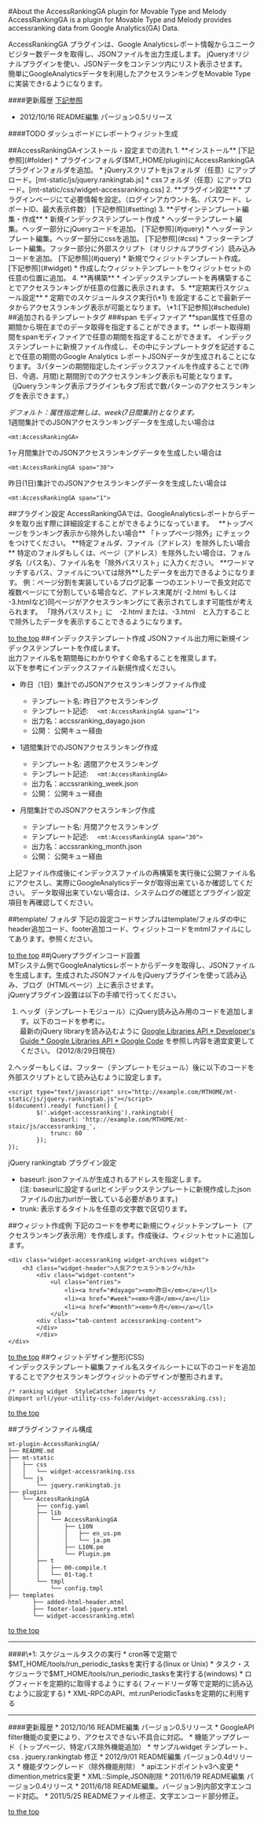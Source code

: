 #About the AccessRankingGA plugin for Movable Type and Melody
AccessRankingGA is a plugin for Movable Type and Melody provides accessranking data from Google Analytics(GA) Data.  

AccessRankingGA プラグインは、Google Analyticsレポート情報からユニークビジター数データを取得し、JSONファイルを出力生成します。 
jQueryオリジナルプラグインを使い、JSONデータをコンテンツ内にリスト表示させます。  
簡単にGoogleAnalyticsデータを利用したアクセスランキングをMovable Typeに実装できrるようになります。  

####更新履歴  [下記参照](#koushin)
 * 2012/10/16 README編集 パージョン0.5リリース  

####TODO
ダッシュボードにレポートウィジット生成   

<a name="top">
##AccessRankingGAインストール・設定までの流れ    
 1. **インストール**  [下記参照](#folder)   
	* プラグインフォルダ($MT_HOME/plugin)にAccessRankingGAプラグインフォルダを追加。  
	* jQueryスクリプトをjsフォルダ（任意）にアップロード。[mt-static/js/jquery.rankingtab.js]  
	* cssフォルダ（任意）にアップロード。[mt-static/css/widget-accessranking.css]  
 2. **プラグイン設定**    
	* プラグインページにて必要情報を設定。（ログインアカウント名、パスワード、レポートID、最大表示件数）   
	[下記参照](#setting)  
 3. **デザインテンプレート編集・作成**   
	* 新規インデックステンプレート作成 
	* ヘッダーテンプレート編集。ヘッダー部分にjQueryコードを追加。  [下記参照](#jquery)  
	* ヘッダーテンプレート編集。ヘッダー部分にcssを追加。  [下記参照](#css)  
	* フッターテンプレート編集。フッター部分に外部スクリプト（オリジナルプラグイン）読み込みコードを追加。    [下記参照](#jquery)  
	* 新規でウィジットテンプレート作成。   [下記参照](#widget)   
	* 作成したウィジットテンプレートをウィジットセットの任意の位置に追加。   
 4. **再構築**    
	* インデックステンプレートを再構築することでアクセスランキングが任意の位置に表示されます。     
 5. **定期実行スケジュール設定**    
	* 定期でのスケジュールタスク実行(\*1) を設定することで最新データからアクセスランキング表示が可能となります。  
		\*1:[下記参照](#schedule)   

<a name="templatetag">
##追加されるテンプレートタグ
     <mt:AccessRankingGA>

<a name="modifier">
###span モディファイア
**span属性で任意の期間から現在までのデータ取得を指定することができます。**   
レポート取得期間をspanモディファイアで任意の期間を指定することができます。 
インデックステンプレートに新規ファイル作成し、その中にテンプレートタグを記述することで任意の期間のGoogle Analytics レポートJSONデータが生成されることになります。    
3パターンの期間指定したインデックスファイルを作成することで(昨日、今週、月間)と期間別でのアクセスランキング表示も可能となります。（jQueryランキング表示プラグインもタブ形式で数パターンのアクセスランキングを表示できます。）  


*デフォルト：属性指定無しは、week(7日間集計)となります。*   
 1週間集計でのJSONアクセスランキングデータを生成したい場合は  

	<mt:AccessRankingGA>

 1ヶ月間集計でのJSONアクセスランキングデータを生成したい場合は  

	<mt:AccessRankingGA span="30">

 昨日(1日)集計でのJSONアクセスランキングデータを生成したい場合は  

	<mt:AccessRankingGA span="1">

<a name="setting">
##プラグイン設定    
AccessRankingGAでは、GoogleAnalyticsレポートからデータを取り出す際に詳細設定することができるようになっています。　        
**トップページをランキング表示から除外したい場合**     
「トップページ除外」にチェックをつけてください。     
**特定フォルダ、ファイル（アドレス）を除外したい場合**     
特定のフォルダもしくは、ページ（アドレス）を除外したい場合は、フォルダ名（パス名）、ファイル名を「除外パスリスト」に入力ください。     
**ワードマッチするパス、ファイルについては除外**したデータを出力できるようになります。       
例：ページ分割を実装しているブログ記事      
一つのエントリーで長文対応で複数ページにて分割している場合など、アドレス末尾が(
-2.html もしくは -3.htmlなど)同ページがアクセスランキングにて表示されてします可能性が考えられます。
「除外パスリスト」に　-2.html または、-3.html　と入力することで除外したデータを表示することできるようになります。


[to the top](#top)
<a name="template">
##インデックステンプレート作成
JSONファイル出力用に新規インデックステンプレートを作成します。  
出力ファイル名を期間毎にわかりやすく命名することを推奨します。  
以下を参考にインデックスファイル新規作成ください。  

* 昨日（1日）集計でのJSONアクセスランキングファイル作成  
	* テンプレート名: 昨日アクセスランキング
	* テンプレート記述: `	<mt:AccessRankingGA span="1">	`
	* 出力名：accssranking_dayago.json  
	* 公開： 公開キュー経由    

* 1週間集計でのJSONアクセスランキング作成  
	* テンプレート名: 週間アクセスランキング  
	* テンプレート記述: `	<mt:AccessRankingGA>	`
	* 出力名：accssranking_week.json  
	* 公開： 公開キュー経由    

* 月間集計でのJSONアクセスランキング作成  
	* テンプレート名: 月間アクセスランキング  
	* テンプレート記述: `	<mt:AccessRankingGA span="30">		`
	* 出力名：accssranking_month.json  
	* 公開： 公開キュー経由    
  
上記ファイル作成後にインデックスファイルの再構築を実行後に公開ファイル名にアクセスし、実際にGoogleAnalyticsデータが取得出来ているか確認してください。
データ取得出来ていない場合は、システムログの確認とプラグイン設定項目を再確認してください。

<a name="templatefolder">
##template/ フォルダ
下記の設定コードサンプルはtemplate/フォルダの中にheader追加コード、footer追加コード、ウィジットコードをmtmlファイルにしてあります。参照ください。

[to the top](#top)
<a name="jquery">
##jQueryプラグインコード設置  
MTシステム側でGoogleAnalyticsレポートからデータを取得し、JSONファイルを生成します。生成されたJSONファイルをjQueryプラグインを使って読み込み、ブログ（HTMLページ）上に表示させます。  
jQueryプラグイン設置は以下の手順で行ってください。    
1. ヘッダ（テンプレートモジュール）にjQuery読み込み用のコードを追加します。以下のコードを参考に。  
最新のjQuery libraryを読み込むように [Google Libraries API * Developer's Guide * Google Libraries API * Google Code](https://developers.google.com/speed/libraries/devguide?hl=ja#jquery) を参照し内容を適宜変更してください。 
(2012/8/29日現在)  

<script src="//ajax.googleapis.com/ajax/libs/jquery/1.8.0/jquery.min.js"></script>

2.ヘッダーもしくは、フッター（テンプレートモジュール）</body>後に以下のコードを外部スクリプトとして読み込むように設定します。  

    <script type="text/javascript" src="http://example.com/MTHOME/mt-static/js/jquery.rankingtab.js"></script>     
	$(document).ready( function() {
			$('.widget-accessranking').rankingtab({
				baseurl: 'http://example.com/MTHOME/mt-staic/js/accessranking_',
				trunc: 60
			});
 	});

jQuery rankingtab プラグイン設定    

 * baseurl: jsonファイルが生成されるアドレスを指定します。    
 (注: baseurlに設定するurlとインデックステンプレートに新規作成したjsonファイルの出力urlが一致している必要があります。)
 * trunk: 表示するタイトルを任意の文字数で区切ります。    

<a name="widget">
##ウィジット作成例
下記のコードを参考に新規にウィジットテンプレート（アクセスランキング表示用）を作成します。作成後は、ウィジットセットに追加します。

    <div class="widget-accessranking widget-archives widget">
    	<h3 class="widget-header">人気アクセスランキング</h3>
    		<div class="widget-content">
        		<ul class="entries">
                	<li><a href="#dayago"><em>昨日</em></a></ll>
                	<li><a href="#week"><em>今週</em></a></li>
                	<li><a href="#month"><em>今月</em></a></ll>
        		</ul>
        	<div class="tab-content accessranking-content">
        	</div>
			</div>
	</div>

[to the top](#top)
<a name="css">
##ウィジットデザイン整形(CSS)    
インデックステンプレート編集ファイル名スタイルシートに以下のコードを追加することでアクセスランキングウィジットのデザインが整形されます。　　　　　

	/* ranking widget  StyleCatcher imports */
	@import url(/your-utility-css-folder/widget-accessraking.css);    

[to the top](#top)

<a name="folder">
##プラグインファイル構成  

	mt-plugin-AccessRankingGA/
	├── README.md
	├── mt-static
	│   ├── css
	│   │   └── widget-accessranking.css
	│   └── js
	│       └── jquery.rankingtab.js
	├── plugins
	│   └── AccessRankingGA
	│       ├── config.yaml
	│       ├── lib
	│       │   └── AccessRankingGA
	│       │       ├── L10N
	│       │       │   ├── en_us.pm
	│       │       │   └── ja.pm
	│       │       ├── L10N.pm
	│       │       └── Plugin.pm
	│       ├── t
	│       │   ├── 00-compile.t
	│       │   └── 01-tag.t
	│       └── tmpl
	│           └── config.tmpl
	├── templates
		   ├── added-html-header.mtml
		   ├── footer-load-jquery.mtml
		   └── widget-accessranking.mtml


[to the top](#top)
***

<a name="schedule">
####\*1: スケジュールタスクの実行
* cron等で定期で$MT_HOME/tools/run_periodic_tasksを実行する(linux or Unix)  
* タスク・スケジューラで$MT_HOME/tools/run_periodic_tasksを実行する(windows)  
* ログフィードを定期的に取得するようにする(	フィードリーダ等で定期的に読み込むように設定する)  
* XML-RPCのAPI、mt.runPeriodicTasksを定期的に利用する  

***
<a name="koushin">
####更新履歴
 * 2012/10/16 README編集 パージョン0.5リリース
 	* GoogleAPI filter機能の変更により、アクセスできない不具合に対応。
 	* 機能アップグレード（トップページ、特定パス除外機能追加）
 	* サンプルwidget テンプレート、css . jquery.rankingtab 修正
 * 2012/9/01 README編集 パージョン0.4dリリース  
  * 機能ダウングレード（除外機能削除）  
  * apiエンドポイントv3へ変更  
  * dimention,metrics変更  
  * XML::Simple,JSON削除   
 * 2011/6/19 README編集 パージョン0.4リリース
 * 2011/6/18 README編集。バージョン別内部文字エンコード対応。
 * 2011/5/25 READMEファイル修正、文字エンコード部分修正。  


[to the top](#top)


